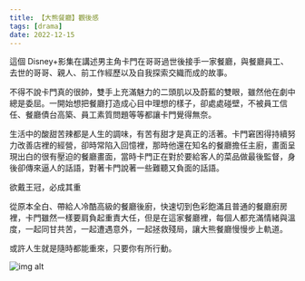 ```yaml
---
title: 【大熊餐廳】觀後感
tags: [drama]
date: 2022-12-15
---
```

<!--truncate-->
這個 Disney+影集在講述男主角卡門在哥哥過世後接手一家餐廳，與餐廳員工、去世的哥哥、親人、前工作經歷以及自我探索交織而成的故事。

不得不說卡門真的很帥，雙手上充滿魅力的二頭肌以及蔚藍的雙眼，雖然他在劇中總是委屈。一開始想把餐廳打造成心目中理想的樣子，卻處處碰壁，不被員工信任、餐廳債台高築、員工素質問題等等都讓卡門覺得無奈。

生活中的酸甜苦辣都是人生的調味，有苦有甜才是真正的活著。卡門窘困得持續努力改善店裡的經營，卻時常陷入回憶裡，那時他還在知名的餐廳擔任主廚，畫面呈現出白的很有壓迫的餐廳畫面，當時卡門正在對於要給客人的菜品做最後監督，身後卻傳來逼人的話語，對著卡門說著一些難聽又負面的話語。

欲戴王冠，必成其重

從原本全白、帶給人冷酷高級的餐廳後廚，快速切到色彩飽滿且普通的餐廳廚房裡，卡門雖然一樣要肩負起重責大任，但是在這家餐廳裡，每個人都充滿情緒與溫度，一起同甘共苦，一起遭遇意外，一起拯救殘局，讓大熊餐廳慢慢步上軌道。

或許人生就是隨時都能重來，只要你有所行動。

![img alt](/img/blog/thebear.jpeg)